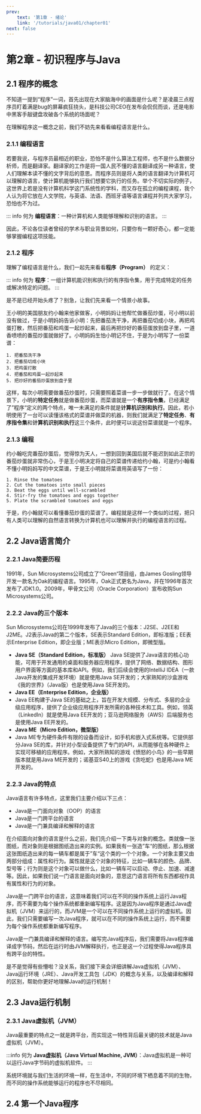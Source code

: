 ```yaml
---
prev: 
    text: '第1章 - 绪论'
    link: '/tutorials/java01/chapter01'
next: false
---
```


# 第2章 - 初识程序与Java

## 2.1 程序的概念

不知道一提到“程序”一词，首先出现在大家脑海中的画面是什么呢？是凌晨三点程序员盯着满是bug的屏幕疯狂挠头，是科技公司CEO在发布会侃侃而谈，还是电影中黑客手敲键盘攻破各个系统的场面呢？

在理解程序这一概念之前，我们不妨先来看看编程语言是什么。

### 2.1.1 编程语言
若要我说，与程序员最相近的职业，恐怕不是什么算法工程师，也不是什么数据分析师，而是翻译家。翻译家的工作是将一国人民不懂的语言翻译成另一种语言，使人们理解本读不懂的文字背后的意思。而程序员则是将人类的语言翻译为计算机可以理解的语言，使计算机能够执行我们想要它执行的任务。举个不切实际的例子，这世界上若是没有计算机科学这门系统性的学科，而又存在孤立的编程课程，我个人认为将它放在人文学院，与英语、法语、西班牙语等语言课程并列共大家学习，恐怕也不为过。

::: info 何为
**编程语言**：一种计算机和人类能够理解和识别的语言。
:::

因此，不论各位读者曾经的学术与职业背景如何，只要你有一颗好奇心，都一定能够掌握编程这项技能。

### 2.1.2 程序

理解了编程语言是什么，我们一起先来看看**程序（Program）** 的定义：

::: info 何为
**程序**：一组计算机能识别和执行的有序指令集，用于完成特定的任务或解决特定的问题。
:::

是不是已经开始头疼了？别急，让我们先来看一个情景小故事。

王小明的美国朋友约小翰来他家做客，小明妈妈让他帮忙做番茄炒蛋，可小明以前没有做过，于是小明妈妈告诉小明：先把番茄洗干净，再把番茄切成小块，再把鸡蛋打散，然后把番茄和鸡蛋一起炒起来，最后再把炒好的番茄蛋放到盘子里，一道香喷喷的番茄炒蛋就做好了。小明妈妈生怕小明记不住，于是为小明写了一份菜谱：

```
1. 把番茄洗干净
2. 把番茄切成小块
3. 把鸡蛋打散
4. 把番茄和鸡蛋一起炒起来
5. 把炒好的番茄炒蛋放到盘子里
```

这样，每次小明需要做番茄炒蛋时，只需要照着菜谱一步一步做就行了。在这个情景下，小明的**特定任务**就是做番茄炒蛋，而菜谱就是一个**有序指令集**，已经满足了”程序“定义的两个特点，唯一未满足的条件就是**计算机识别和执行**。因此，若小明使用了一台可以读懂该格式的菜谱并做菜的机器，则我们就满足了**特定任务**、**有序指令集**和**计算机识别和执行**这三个条件，此时便可以说这份菜谱就是一个程序。

### 2.1.3 编程
约小翰吃完番茄炒蛋后，觉得惊为天人，一想到回到美国后就不能迟到如此正宗的番茄炒蛋就非常伤心，于是王小明决定将自己的菜谱传递给约小翰，可是约小翰看不懂小明妈妈写的中文菜谱，于是王小明就将菜谱用英语写了一份：

```
1. Rinse the tomatoes
2. Cut the tomatoes into small pieces
3. Beat the eggs until well-scrambled
4. Stir-fry the tomatoes and eggs together
5. Plate the scrambled tomatoes and eggs
```

于是，约小翰就可以看懂番茄炒蛋的菜谱了。编程就是这样一个类似的过程，把只有人类可以理解的自然语言转换为计算机也可以理解并执行的编程语言的过程。

## 2.2 Java语言简介

### 2.2.1 Java简要历程
1991年，Sun Microsystems公司成立了”Green“项目组，由James Gosling领导开发一款名为Oak的编程语言。1995年，Oak正式更名为Java，并在1996年首次发布了JDK1.0。2009年，甲骨文公司（Oracle Corporation）宣布收购Sun Microsystems公司。

### 2.2.2 Java的三个版本
Sun Microsystems公司在1999年发布了Java的三个版本：J2SE、J2EE和J2ME。J2表示Java的第二个版本，SE表示Standard Edition，即标准版；EE表示Enterprise Edition，即企业版；ME表示Micro Edition，即微型版。

- **Java SE（Standard Edition，标准版）**
  Java SE提供了Java语言的核心功能，可用于开发通用的桌面和服务器应用程序，提供了网络、数据结构、图形用户界面等方面的基本库和API。例如，我们后续会使用的IntelliJ IDEA（一款Java开发的集成开发环境）就是使用Java SE开发的；大家熟知的沙盒游戏《我的世界》（Java版）也是使用Java SE开发的。
- **Java EE（Enterprise Edition，企业版）**
- Java EE构建于Java SE的基础之上，旨在开发大规模、分布式、多层的企业级应用程序，提供了企业级应用程序开发所需的各种技术和工具。例如，领英（LinkedIn）就是使用Java EE开发的；亚马逊网络服务（AWS）后端服务也是使用Java EE开发的。
- **Java ME（Micro Edition，微型版）**
- Java ME专为硬件条件有限的设备而设计，如手机和嵌入式系统等。它提供部分Java SE的库，并针对小型设备提供了专门的API，从而能够在各种硬件上实现可移植的应用程序。例如，大家所熟知的游戏《愤怒的小鸟》的一些早期版本就是用Java ME开发的；诺基亚S40上的游戏《贪吃蛇》也是用Java ME开发的。

### 2.2.3 Java的特点

Java语言有许多特点，这里我们主要介绍以下三点：
- Java是一门面向对象（OOP）的语言
- Java是一门跨平台的语言
- Java是一门兼具编译和解释的语言

在介绍面向对象的语言是什么之前，我们先介绍一下类与对象的概念。类就像一张图纸，而对象则是根据图纸造出来的实例。如果我有一张造”车“的图纸，那么根据这张图纸造出来的每一辆车都是属于”车“这个类的一个个对象。一个对象主要又由两部分组成：属性和行为。属性就是这个对象的特征，比如一辆车的颜色、品牌、型号等；行为则是这个对象可以做什么，比如一辆车可以启动、停止、加速、减速等。因此，如果我们说一门语言是面向对象的，意思这门语言将所有东西都视作具有属性和行为的对象。

Java是一门跨平台的语言，这意味着我们可以在不同的操作系统上运行Java程序，而不需要为每个操作系统都重新编写程序。这是因为Java程序是通过Java虚拟机（JVM）来运行的，而JVM是一个可以在不同操作系统上运行的虚拟机。因此，我们只需要编写一次Java程序，就可以在不同的操作系统上运行，而不需要为每个操作系统都重新编写程序。

Java是一门兼具编译和解释的语言。编写完Java程序后，我们需要将Java程序编译成字节码，然后在运行时由JVM解释执行，也正是这一个过程使得Java程序具有跨平台的特性。

是不是觉得有些懵啦？没关系，我们接下来会详细讲解Java虚拟机（JVM）、Java运行环境（JRE）、Java开发工具包（JDK）的概念与关系，以及编译和解释的区别，帮助你更好地理解Java的运行机制！

## 2.3 Java运行机制

### 2.3.1 Java虚拟机（JVM）

Java最重要的特点之一就是跨平台，而实现这一特性背后最关键的技术就是Java虚拟机（JVM）。

:::info 何为
**Java虚拟机（Java Virtual Machine, JVM）**：Java虚拟机是一种可以运行Java字节码的虚拟机软件。
:::

系统环境就与我们生活的环境一样，在生活中，不同的环境下栖息着不同的生物，而不同的操作系统能够运行的程序也不尽相同。


## 2.4 第一个Java程序